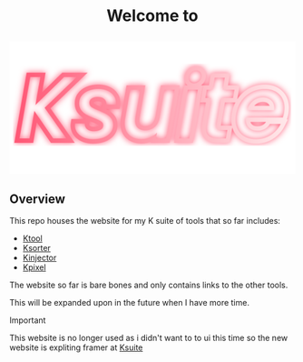 # <p align="center">Welcome to</p>

<p align="center">
    <img src="src/lib/ksuite.svg" alt="Kinjector" title="kinjector logo">
</p>

## Overview

This repo houses the website for my K suite of tools that so far includes:
- [Ktool](https://github.com/kociumba/ktool)
- [Ksorter](https://github.com/kociumba/ksorter)
- [Kinjector](https://github.com/kociumba/Kinjector)
- [Kpixel](https://github.com/kociumba/kpixel)

The website so far is bare bones and only contains links to the other tools.

This will be expanded upon in the future when I have more time.

> [!IMPORTANT]
> This website is no longer used as i didn't want to to ui this time so the new website is expliting framer at
> [Ksuite](https://ksuite.framer.website)
